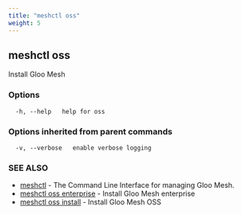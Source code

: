 ```yaml
---
title: "meshctl oss"
weight: 5
---
```

## meshctl oss

Install Gloo Mesh

### Options

```
  -h, --help   help for oss
```

### Options inherited from parent commands

```
  -v, --verbose   enable verbose logging
```

### SEE ALSO

* [meshctl](../meshctl)	 - The Command Line Interface for managing Gloo Mesh.
* [meshctl oss enterprise](../meshctl_oss_enterprise)	 - Install Gloo Mesh enterprise
* [meshctl oss install](../meshctl_oss_install)	 - Install Gloo Mesh OSS

